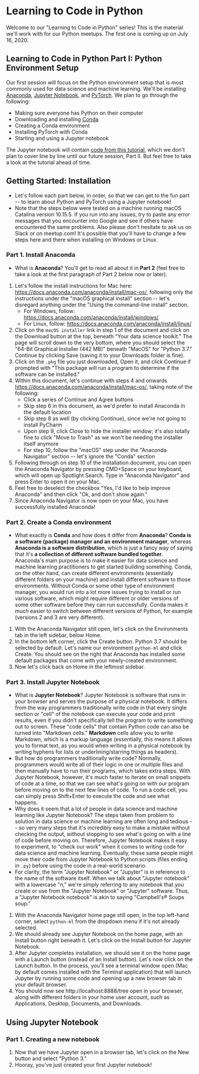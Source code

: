 # Learning to Code in Python

Welcome to our "Learning to Code in Python" series! This is the material we'll work with for our Python meetups. The first one is coming up on July 16, 2020.

## Learning to Code in Python Part I: Python Environment Setup

Our first session will focus on the Python environment setup that is most commonly used for data science and machine learning. We'll be installing [Anaconda](https://docs.anaconda.com/anaconda/install/#requirements), [Jupyter Notebook](https://jupyter.readthedocs.io/en/latest/content-quickstart.html), and [PyTorch](https://pytorch.org/get-started/locally/). We plan to go through the following:

- Making sure everyone has Python on their computer
- Downloading and installing [Conda](https://docs.conda.io/en/latest/)
- Creating a Conda environment
- Installing PyTorch with Conda
- Starting and using a Jupyter notebook

The Jupyter notebook will contain [code from this tutorial](https://medium.com/biaslyai/pytorch-linear-and-logistic-regression-models-5c5f0da2cb9), which we don't plan to cover line by line until our future session, Part II. But feel free to take a look at the tutorial ahead of time.

## Getting Started: Installation
- Let's follow each part below, in order, so that we can get to the fun part -- to learn about Python and PyTorch using a Jupyter notebook!
- Note that the steps below were tested on a machine running macOS Catalina version 10.15.5. If you run into any issues, try to paste any error messages that you encounter into Google and see if others have encountered the same problems. Also please don't hesitate to ask us on Slack or on meetup.com! It's possible that you'll have to change a few steps here and there when installing on Windows or Linux.

### Part 1. Install Anaconda
- What is **Anaconda**? You'll get to read all about it in **Part 2** (feel free to take a look at the first paragraph of Part 2 below now or later).
1. Let's follow the install instructions for Mac here: https://docs.anaconda.com/anaconda/install/mac-os/, following only the instructions under the "macOS graphical install" section -- let's disregard anything under the "Using the command-line install" section.
    - For Windows, follow: https://docs.anaconda.com/anaconda/install/windows/
    - For Linux, follow: https://docs.anaconda.com/anaconda/install/linux/
1. Click on the `macOS installer` link in step 1 of the document and click on the Download button at the top, beneath "Your data science toolkit." The page will scroll down to the very bottom, where you should select the "64-Bit Graphical Installer (442 MB)" beneath "MacOS" for "Python 3.7." Continue by clicking Save (saving it to your Downloads folder is fine).
1. Click on the `.pkg` file you just downloaded, Open it, and click Continue if prompted with "This package will run a program to determine if the software can be installed."
1. Within this document, let's continue with steps 4 and onwards https://docs.anaconda.com/anaconda/install/mac-os/, taking note of the following:
    - Click a series of Continue and Agree buttons
    - Skip step 6 in this document, as we'd prefer to install Anaconda in the default location
    - Skip step 8 as well (by clicking Continue), since we're not going to install PyCharm
    - Upon step 9, click Close to hide the installer window; it's also totally fine to click "Move to Trash" as we won't be needing the installer itself anymore
    - For step 10, follow the "macOS" step under the "Anaconda Navigator" section -- let's ignore the "Conda" section
1. Following through on step 10 of the installation document, you can open the Anaconda Navigator by pressing CMD+Space on your keyboard, which will open up Spotlight Search. Type in "Anaconda Navigator" and press Enter to open it on your Mac.
1. Feel free to deselect the checkbox "Yes, I'd like to help improve Anaconda" and then click "Ok, and don't show again."
1. Since Anaconda Navigator is now open on your Mac, you have successfully installed Anaconda!

### Part 2. Create a Conda environment
- What exactly is **Conda** and how does it differ from **Anaconda**? **Conda is a software (package) manager and an environment manager**, whereas **Anaconda is a software distribution**, which is just a fancy way of saying that it's **a collection of different software bundled together**. Anaconda's main purpose is to make it easier for data science and machine learning practitioners to get started building something. Conda, on the other hand, can create different environments (essentially different folders on your machine) and install different software to those environments. Without Conda or some other type of environment manager, you would run into a lot more issues trying to install or run various software, which might require different or older versions of some other software before they can run successfully. Conda makes it much easier to switch between different versions of Python, for example (versions 2 and 3 are very different).
1. With the Anaconda Navigator still open, let's click on the Environments tab in the left sidebar, below Home.
1. In the bottom left corner, click the Create button. Python 3.7 should be selected by default. Let's name our environment `python-ml` and click Create. You should see on the right that Anaconda has installed some default packages that come with your newly-created environment.
1. Now let's click back on Home in the leftmost sidebar.

### Part 3. Install Jupyter Notebook
- What is **Jupyter Notebook**? Jupyter Notebook is software that runs in your browser and serves the purpose of a physical notebook. It differs from the way programmers traditionally write code in that every single section or "cell" of the notebook can execute your code and print results, even if you didn't specifically tell the program to write something out to screen. These "code cells" that contain Python code can also be turned into "Markdown cells." **Markdown** cells allow you to write Markdown, which is a markup language (essentially, this means it allows you to format text, as you would when writing in a physical notebook by writing hyphens for lists or underlining/starring things as headers).
- But how do programmers traditionally write code? Normally, programmers would write all of their logic in one or multiple files and then manually have to run their programs, which takes extra steps. With Jupyter Notebook, however, it's much faster to iterate on small snippets of code at a time, so that we can see what's going on with our program before moving on to the next few lines of code. To run a code cell, you can simply press Shift+Enter to execute the code and see what happens.
- Why does it seem that a lot of people in data science and machine learning like Jupyter Notebook? The steps taken from problem to solution in data science or machine learning are often long and tedious -- so very many steps that it's incredibly easy to make a mistake without checking the output, without stopping to see what's going on with a line of code before moving on. Therefore, Jupyter Notebook makes it easy to experiment, to "check our work" when it comes to writing code for data science and machine learning. Eventually, these same people might move their code from Jupyter Notebook to Python scripts (files ending in `.py`) before using the code in a real-world scenario.
- For clarity, the term "Jupyter Notebook" or "Jupyter" is in reference to the name of the software itself. When we talk about "Jupyter notebook" with a lowercase "n," we're simply referring to any notebook that you create or use from the "Jupyter Notebook" or "Jupyter" software. Thus, a "Jupyter Notebook notebook" is akin to saying "Campbell's® Soups soup."
1. With the Anaconda Navigator home page still open, in the top left-hand corner, select `python-ml` from the dropdown menu if it's not already selected.
1. We should already see Jupyter Notebook on the home page, with an Install button right beneath it. Let's click on the Install button for Jupyter Notebook.
1. After Jupyter completes installation, we should see it on the home page with a Launch button (instead of an Install button). Let's now click on the Launch button. In the process, you'll see a terminal window open (Mac by default comes installed with the Terminal application) that will launch Jupyter by running some code and opening up a new browser tab in your default browser.
1. You should now see http://localhost:8888/tree open in your browser, along with different folders in your home user account, such as Applications, Desktop, Documents, and Downloads.

## Using Jupyter Notebook

### Part 1. Creating a new notebook
1. Now that we have Jupyter open in a browser tab, let's click on the New button and select "Python 3."
1. Hooray, you've just created your first Jupyter notebook!
